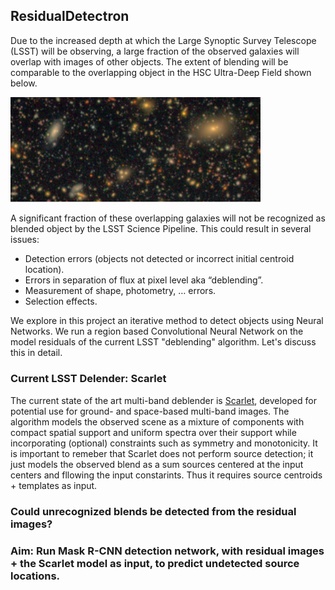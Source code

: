 ## ResidualDetectron

Due to the increased depth at which the Large Synoptic Survey Telescope (LSST) will be observing, a large fraction of the observed galaxies will overlap with images of other objects. The extent of blending will be comparable to the overlapping object in the HSC Ultra-Deep Field shown below.

<img src="imgs/hsc_image.png" alt="HSC COSMOS Ultra-Deep Field" width="400"/>

A significant fraction of these overlapping galaxies will not be recognized as blended object by the LSST Science Pipeline. This could result in several issues:
* Detection errors (objects not detected or incorrect initial centroid location).
* Errors in separation of flux at pixel level aka “deblending”.
* Measurement of shape, photometry, … errors.
* Selection effects.

We explore in this project an iterative method to detect objects using Neural Networks. We run a region based Convolutional Neural Network on the model residuals of the current LSST "deblending" algorithm. Let's discuss this in detail.

### Current LSST Delender: Scarlet
The current state of the art multi-band deblender is [Scarlet](https://github.com/fred3m/scarlet
), developed for potential use for ground- and space-based multi-band images. The algorithm models the observed scene as a mixture of components with compact spatial support and uniform spectra over their support while incorporating (optional) constraints such as symmetry and monotonicity. It is important to remeber that Scarlet does not perform source detection; it just models the observed blend as a sum sources centered at the input centers and fllowing the input constarints. Thus it requires source centroids + templates as input.


### Could unrecognized blends be detected from the residual images?


### Aim: Run Mask R-CNN detection network, with residual images + the Scarlet model as input, to predict undetected source locations.


